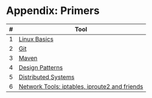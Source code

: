 # Appendix: Primers

| # | Tool |
| - | ---- |
| 1 | [Linux Basics](linux.md) |
| 2 | [Git](git.md) |
| 3 | [Maven](mvn.md) |
| 4 | [Design Patterns](dp.md) |
| 5 | [Distributed Systems](dsys.md) |
| 6 | [Network Tools: iptables, iproute2 and friends](network.md) |

